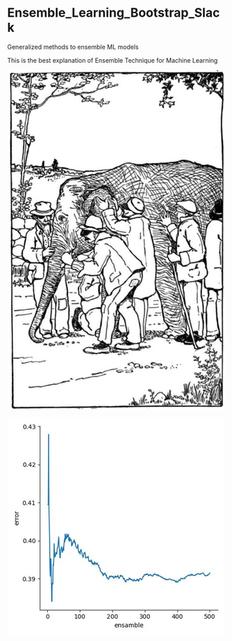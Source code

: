 # Ensemble_Learning_Bootstrap_Slack
Generalized methods to ensemble ML models

This is the best explanation of Ensemble Technique for Machine Learning

![Ilustration](https://github.com/RodGuarneros/Ensemble_Learning_Bootstrap_Slack/blob/main/Blind_men_and_elephant.jpg)



![Dimention](https://github.com/RodGuarneros/Ensemble_Learning_Bootstrap_Slack/blob/main/performance.jpg)
